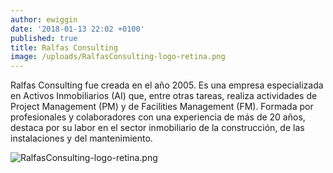 ```yaml
---
author: ewiggin
date: '2018-01-13 22:02 +0100'
published: true
title: Ralfas Consulting
image: /uploads/RalfasConsulting-logo-retina.png
---
```


Ralfas Consulting fue creada en el año 2005. Es una empresa especializada en Activos Inmobiliarios (AI) que, entre otras tareas, realiza actividades de Project Management (PM) y de Facilities Management (FM).
Formada por profesionales y colaboradores con una experiencia de más de 20 años, destaca por su labor en el sector inmobiliario de la construcción, de las instalaciones y del mantenimiento.

![RalfasConsulting-logo-retina.png]({{site.baseurl}}/uploads/RalfasConsulting-logo-retina.png)
